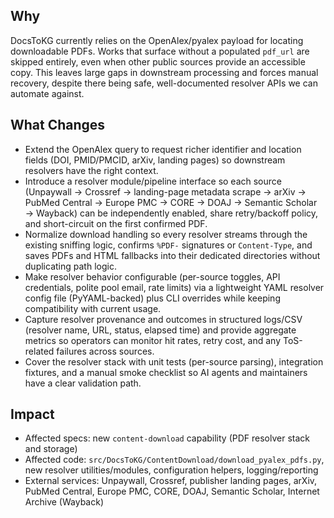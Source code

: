 ## Why

DocsToKG currently relies on the OpenAlex/pyalex payload for locating downloadable PDFs. Works that surface without a populated `pdf_url` are skipped entirely, even when other public sources provide an accessible copy. This leaves large gaps in downstream processing and forces manual recovery, despite there being safe, well-documented resolver APIs we can automate against.

## What Changes

- Extend the OpenAlex query to request richer identifier and location fields (DOI, PMID/PMCID, arXiv, landing pages) so downstream resolvers have the right context.
- Introduce a resolver module/pipeline interface so each source (Unpaywall → Crossref → landing-page metadata scrape → arXiv → PubMed Central → Europe PMC → CORE → DOAJ → Semantic Scholar → Wayback) can be independently enabled, share retry/backoff policy, and short-circuit on the first confirmed PDF.
- Normalize download handling so every resolver streams through the existing sniffing logic, confirms `%PDF-` signatures or `Content-Type`, and saves PDFs and HTML fallbacks into their dedicated directories without duplicating path logic.
- Make resolver behavior configurable (per-source toggles, API credentials, polite pool email, rate limits) via a lightweight YAML resolver config file (PyYAML-backed) plus CLI overrides while keeping compatibility with current usage.
- Capture resolver provenance and outcomes in structured logs/CSV (resolver name, URL, status, elapsed time) and provide aggregate metrics so operators can monitor hit rates, retry cost, and any ToS-related failures across sources.
- Cover the resolver stack with unit tests (per-source parsing), integration fixtures, and a manual smoke checklist so AI agents and maintainers have a clear validation path.

## Impact

- Affected specs: new `content-download` capability (PDF resolver stack and storage)
- Affected code: `src/DocsToKG/ContentDownload/download_pyalex_pdfs.py`, new resolver utilities/modules, configuration helpers, logging/reporting
- External services: Unpaywall, Crossref, publisher landing pages, arXiv, PubMed Central, Europe PMC, CORE, DOAJ, Semantic Scholar, Internet Archive (Wayback)
